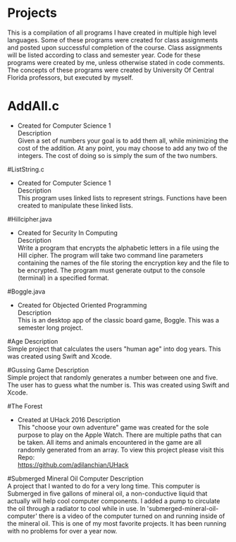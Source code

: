 # Projects
This is a compilation of all programs I have created in multiple high level languages. Some of these programs were created for class assignments and posted upon successful completion of the course. Class assignments will be listed according to class and semester year. Code for these programs were created by me, unless otherwise stated in code comments. The concepts of these programs were created by University Of Central Florida professors, but executed by myself.<br>

# AddAll.c
- Created for Computer Science 1 <br>
Description<br>
Given a set of numbers your goal is to add them all, while minimizing the cost of 
the addition. At any point, you may choose to add any two of the integers. 
The cost of doing so is simply the sum of the two numbers.

#ListString.c
- Created for Computer Science 1 <br>
Description<br>
This program uses linked lists to represent strings. Functions have been created
to manipulate these linked lists. 

#Hillcipher.java
- Created for Security In Computing <br>
Description<br>
Write a program that encrypts the alphabetic letters in a file using the 
Hill cipher. The program will take two command line parameters containing the 
names of the file storing the encryption key and the file to be encrypted. 
The program must generate output to the console (terminal) in a specified format.

#Boggle.java
- Created for Objected Oriented Programming <br>
Description<br>
This is an desktop app of the classic board game, Boggle. This was a semester
long project.

#Age
Description<br>
Simple project that calculates the users "human age" into dog years. This was 
created using Swift and Xcode.

#Gussing Game
Description<br>
Simple project that randomly generates a number between one and five. The user
has to guess what the number is. This was created using Swift and Xcode.

#The Forest
- Created at UHack 2016
Description<br>
This "choose your own adventure" game was created for the sole purpose to play 
on the Apple Watch. There are multiple paths that can be taken. All items and 
animals encountered in the game are all randomly generated from an array. To
view this project please visit this Repo:<br>
https://github.com/adilanchian/UHack

#Submerged Mineral Oil Computer
Description<br>
A project that I wanted to do for a very long time. This computer is Submerged
in five gallons of mineral oil, a non-conductive liquid that actually will help
cool computer components. I added a pump to circulate the oil through a radiator
to cool while in use. In 'submerged-mineral-oil-computer' there is a video of
the computer turned on and running inside of the mineral oil. This is one of my 
most favorite projects. It has been running with no problems for over a year now.